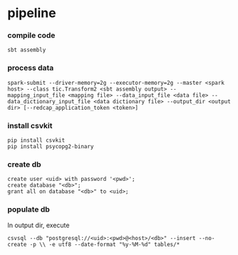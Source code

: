 # pipeline

### compile code
```
sbt assembly
```

### process data

```
spark-submit --driver-memory=2g --executor-memory=2g --master <spark host> --class tic.Transform2 <sbt assembly output> --mapping_input_file <mapping file> --data_input_file <data file> --data_dictionary_input_file <data dictionary file> --output_dir <output dir> [--redcap_application_token <token>]
```

### install csvkit

```
pip install csvkit
pip install psycopg2-binary
```

### create db

```
create user <uid> with password '<pwd>';
create database "<db>";
grant all on database "<db>" to <uid>;
```

### populate db
In output dir, execute

```
csvsql --db "postgresql://<uid>:<pwd>@<host>/<db>" --insert --no-create -p \\ -e utf8 --date-format "%y-%M-%d" tables/*
```


